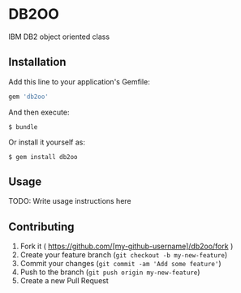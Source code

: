 # DB2OO

IBM DB2 object oriented class

## Installation

Add this line to your application's Gemfile:

```ruby
gem 'db2oo'
```

And then execute:

    $ bundle

Or install it yourself as:

    $ gem install db2oo

## Usage

TODO: Write usage instructions here

## Contributing

1. Fork it ( https://github.com/[my-github-username]/db2oo/fork )
2. Create your feature branch (`git checkout -b my-new-feature`)
3. Commit your changes (`git commit -am 'Add some feature'`)
4. Push to the branch (`git push origin my-new-feature`)
5. Create a new Pull Request
